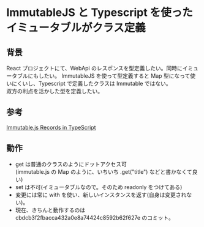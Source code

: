 # ImmutableJS と Typescript を使ったイミュータブルがクラス定義

## 背景
React プロジェクトにて、WebApi のレスポンスを型定義したい。同時にイミュータブルにもしたい。
ImmutableJS を使って型定義すると Map 型になって使いにくいし、Typescript で定義したクラスは Immutable ではない。  
双方の利点を活かした型を定義したい。

## 参考
[Immutable.js Records in TypeScript](https://spin.atomicobject.com/2016/11/30/immutable-js-records-in-typescript/)

## 動作
- get は普通のクラスのようにドットアクセス可  
(immutable.js の Map のように、いちいち .get("title") などと書かなくて良い)
- set は不可(イミュータブルなので。そのため readonly をつけてある)
- 変更には常に with を使い、新しいインスタンスを返す(自身は変更されない)。
- 現在、きちんと動作するのは cbdcb3f2fbacca432a0e8a74424c8592b62f627e のコミット。
